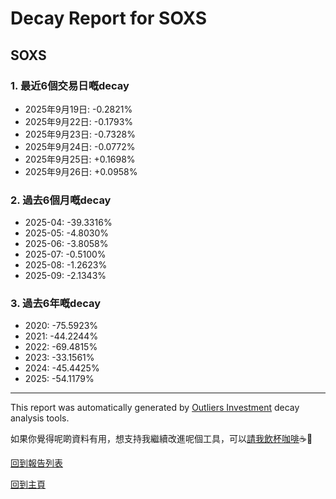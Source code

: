 # Decay Report for SOXS

## SOXS

### 1. 最近6個交易日嘅decay

- 2025年9月19日: -0.2821%
- 2025年9月22日: -0.1793%
- 2025年9月23日: -0.7328%
- 2025年9月24日: -0.0772%
- 2025年9月25日: +0.1698%
- 2025年9月26日: +0.0958%

### 2. 過去6個月嘅decay

- 2025-04: -39.3316%
- 2025-05: -4.8030%
- 2025-06: -3.8058%
- 2025-07: -0.5100%
- 2025-08: -1.2623%
- 2025-09: -2.1343%

### 3. 過去6年嘅decay

- 2020: -75.5923%
- 2021: -44.2244%
- 2022: -69.4815%
- 2023: -33.1561%
- 2024: -45.4425%
- 2025: -54.1179%

------------------------------
This report was automatically generated by [Outliers Investment](https://outliersecon.github.io/Outliers-Investment/) decay analysis tools.

如果你覺得呢啲資料有用，想支持我繼續改進呢個工具，可以[請我飲杯咖啡](https://buymeacoffee.com/outliersecon)☕🙏

[回到報告列表](https://outliersecon.github.io/Outliers-Investment/reports/reports_public)

[回到主頁](https://outliersecon.github.io/Outliers-Investment/)